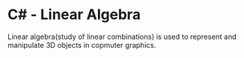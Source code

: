 # C# - Linear Algebra
Linear algebra(study of linear combinations) is used to represent and manipulate 3D objects in copmuter graphics.
